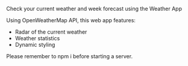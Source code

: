 Check your current weather and week forecast using the Weather App

Using OpenWeatherMap API, this web app features:
- Radar of the current weather
- Weather statistics
- Dynamic styling

Please remember to npm i before starting a server.
